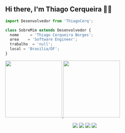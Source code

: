
<!--
**Thiago-Cerq/Thiago-Cerq** is a ✨ _special_ ✨ repository because its `README.md` (this file) appears on your GitHub profile.

Here are some ideas to get you started:

- 🔭 I’m currently working on ...
- 🌱 I’m currently learning ...
- 👯 I’m looking to collaborate on ...
- 🤔 I’m looking for help with ...
- 💬 Ask me about ...
- 📫 How to reach me: ...
- 😄 Pronouns: ...
- ⚡ Fun fact: ...
-->
## Hi there, I'm Thiago Cerqueira 👋:call_me_hand:


```js
import Desenvolvedor from 'ThiagoCerq';

class SobreMim extends Desenvolvedor {
  nome     = 'Thiago Cerqueira Borges';
  area    = 'Software Engineer';
  trabalho  = 'null';
  local = 'Brasilia/DF';
}

```

<div align="display">
  <a href="https://github.com/Thiago-Cerq">
  <img height="180em" src="https://github-readme-stats.vercel.app/api?username=Thiago-Cerq&show_icons=true&theme=dracula&include_all_commits=true&count_private=true"/>
  <img height="180em" src="https://github-readme-stats.vercel.app/api/top-langs/?username=Thiago-Cerq&layout=compact&langs_count=7&theme=dracula"/>
</div>

</p>  
<div align="center">
  <a href="https://www.instagram.com/thiagocerq/" target="_blank"><img src="https://img.shields.io/badge/-Instagram-%23E4405F?style=for-the-badge&logo=instagram&logoColor=white" target="_blank"></a>
  <a href = "mailto:contatorafaballerini@gmail.com"><img src="https://img.shields.io/badge/-Gmail-%23333?style=for-the-badge&logo=gmail&logoColor=white" target="_blank"></a>
  <a href="https://www.linkedin.com/in/thiago-cerqueira-933ab9239/" target="_blank"><img src="https://img.shields.io/badge/-LinkedIn-%230077B5?style=for-the-badge&logo=linkedin&logoColor=white" target="_blank"></a> 
  <a href="https://t.me/ThiagoCerqueira" target="_blank"><img src="https://img.shields.io/badge/Telegram-2CA5E0?style=for-the-badge&logo=telegram&logoColor=white" target="_blank"></a> 
 

 
 
</div>
